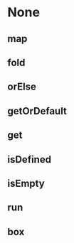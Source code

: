 # None

## map

## fold

## orElse

## getOrDefault

## get

## isDefined

## isEmpty

## run

## box